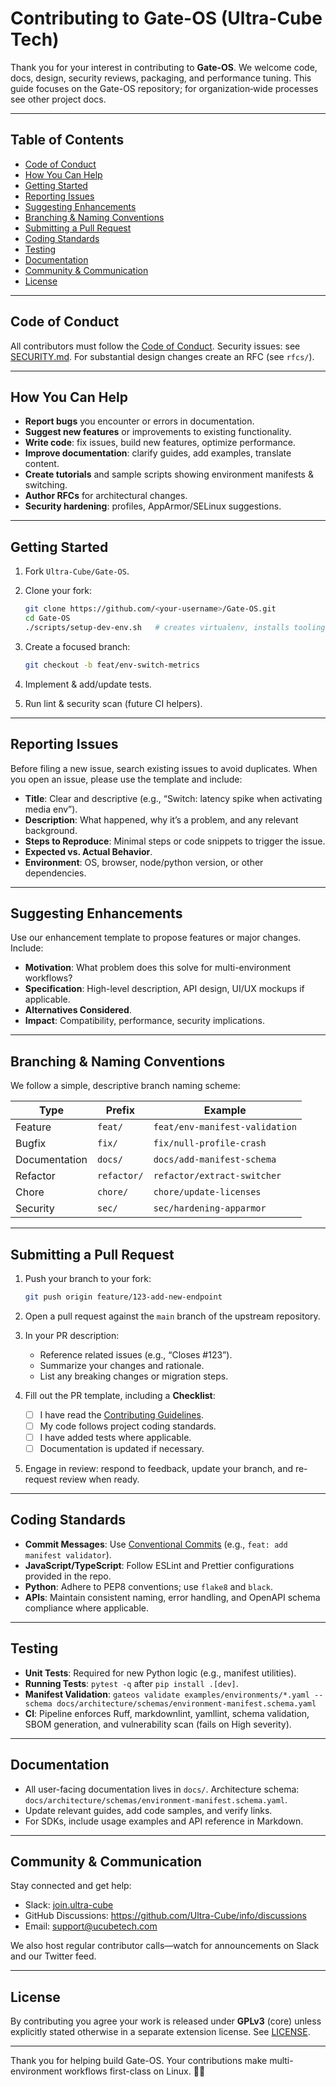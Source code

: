 # Contributing to Gate-OS (Ultra-Cube Tech)

Thank you for your interest in contributing to **Gate-OS**. We welcome code, docs, design,
security reviews, packaging, and performance tuning. This guide focuses on the Gate-OS
repository; for organization‑wide processes see other project docs.

---

## Table of Contents

- [Code of Conduct](#code-of-conduct)  
- [How You Can Help](#how-you-can-help)
- [Getting Started](#getting-started)  
- [Reporting Issues](#reporting-issues)  
- [Suggesting Enhancements](#suggesting-enhancements)  
- [Branching & Naming Conventions](#branching--naming-conventions)  
- [Submitting a Pull Request](#submitting-a-pull-request)  
- [Coding Standards](#coding-standards)  
- [Testing](#testing)  
- [Documentation](#documentation)  
- [Community & Communication](#community--communication)  
- [License](#license)  

---

## Code of Conduct

All contributors must follow the [Code of Conduct](CODE_OF_CONDUCT.md). Security issues: see
[SECURITY.md](SECURITY.md). For substantial design changes create an RFC (see `rfcs/`).

---

## How You Can Help

- **Report bugs** you encounter or errors in documentation.  
- **Suggest new features** or improvements to existing functionality.  
- **Write code**: fix issues, build new features, optimize performance.  
- **Improve documentation**: clarify guides, add examples, translate content.  
- **Create tutorials** and sample scripts showing environment manifests & switching.  
- **Author RFCs** for architectural changes.
- **Security hardening**: profiles, AppArmor/SELinux suggestions.

---

## Getting Started

1. Fork `Ultra-Cube/Gate-OS`.  
2. Clone your fork:  

   ```bash
   git clone https://github.com/<your-username>/Gate-OS.git
   cd Gate-OS
   ./scripts/setup-dev-env.sh   # creates virtualenv, installs tooling (once available)
   ```

3. Create a focused branch:  

   ```bash
   git checkout -b feat/env-switch-metrics
   ```

4. Implement & add/update tests.
5. Run lint & security scan (future CI helpers).

---

## Reporting Issues

Before filing a new issue, search existing issues to avoid duplicates. When you open an issue,
please use the template and include:

- **Title**: Clear and descriptive (e.g., “Switch: latency spike when activating media env”).  
- **Description**: What happened, why it’s a problem, and any relevant background.  
- **Steps to Reproduce**: Minimal steps or code snippets to trigger the issue.  
- **Expected vs. Actual Behavior**.  
- **Environment**: OS, browser, node/python version, or other dependencies.  

---

## Suggesting Enhancements

Use our enhancement template to propose features or major changes. Include:

- **Motivation**: What problem does this solve for multi-environment workflows?  
- **Specification**: High-level description, API design, UI/UX mockups if applicable.  
- **Alternatives Considered**.  
- **Impact**: Compatibility, performance, security implications.  

---

## Branching & Naming Conventions

We follow a simple, descriptive branch naming scheme:

| Type | Prefix | Example |
|------|--------|---------|
| Feature | `feat/` | `feat/env-manifest-validation` |
| Bugfix | `fix/` | `fix/null-profile-crash` |
| Documentation | `docs/` | `docs/add-manifest-schema` |
| Refactor | `refactor/` | `refactor/extract-switcher` |
| Chore | `chore/` | `chore/update-licenses` |
| Security | `sec/` | `sec/hardening-apparmor` |

---

## Submitting a Pull Request

1. Push your branch to your fork:  

   ```bash
   git push origin feature/123-add-new-endpoint
   ```  

2. Open a pull request against the `main` branch of the upstream repository.  
3. In your PR description:
   - Reference related issues (e.g., “Closes #123”).  
   - Summarize your changes and rationale.  
   - List any breaking changes or migration steps.  
4. Fill out the PR template, including a **Checklist**:  
   - [ ] I have read the [Contributing Guidelines](#contributing-to-gate-os-ultra-cube-tech).  
   - [ ] My code follows project coding standards.  
   - [ ] I have added tests where applicable.  
   - [ ] Documentation is updated if necessary.  
5. Engage in review: respond to feedback, update your branch, and re-request review when ready.  

---

## Coding Standards

- **Commit Messages**: Use [Conventional Commits](https://www.conventionalcommits.org/)
   (e.g., `feat: add manifest validator`).  
- **JavaScript/TypeScript**: Follow ESLint and Prettier configurations provided in the repo.  
- **Python**: Adhere to PEP8 conventions; use `flake8` and `black`.  
- **APIs**: Maintain consistent naming, error handling, and OpenAPI schema compliance where applicable.  

---

## Testing

- **Unit Tests**: Required for new Python logic (e.g., manifest utilities).  
- **Running Tests**: `pytest -q` after `pip install .[dev]`.  
- **Manifest Validation**: `gateos validate examples/environments/*.yaml --schema
   docs/architecture/schemas/environment-manifest.schema.yaml`  
- **CI**: Pipeline enforces Ruff, markdownlint, yamllint, schema validation, SBOM generation,
   and vulnerability scan (fails on High severity).  

---

## Documentation

- All user-facing documentation lives in `docs/`. Architecture schema:
   `docs/architecture/schemas/environment-manifest.schema.yaml`.  
- Update relevant guides, add code samples, and verify links.  
- For SDKs, include usage examples and API reference in Markdown.  

---

## Community & Communication

Stay connected and get help:

- Slack: [join.ultra-cube](https://join.slack.com/t/ultra-cube/shared_invite/)  
- GitHub Discussions: <https://github.com/Ultra-Cube/info/discussions>  
- Email: <support@ucubetech.com>  

We also host regular contributor calls—watch for announcements on Slack and our Twitter feed.

---

## License

By contributing you agree your work is released under **GPLv3** (core) unless explicitly stated
otherwise in a separate extension license. See [LICENSE](LICENSE).

---

Thank you for helping build Gate-OS. Your contributions make multi-environment workflows first-class on Linux. 🐧🚀
